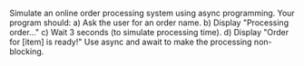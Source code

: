 Simulate an online order processing system using async programming. Your program should:
a) Ask the user for an order name.
b) Display "Processing order..."
c) Wait 3 seconds (to simulate processing time).
d) Display "Order for [item] is ready!"
Use async and await to make the processing non-blocking.
